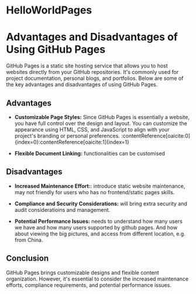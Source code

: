 # HelloWorldPages


# Advantages and Disadvantages of Using GitHub Pages

GitHub Pages is a static site hosting service that allows you to host websites directly from your GitHub repositories. It's commonly used for project documentation, personal blogs, and portfolios. Below are some of the key advantages and disadvantages of using GitHub Pages.

## Advantages

- **Customizable Page Styles:** Since GitHub Pages is essentially a website, you have full control over the design and layout. You can customize the appearance using HTML, CSS, and JavaScript to align with your project's branding or personal preferences. :contentReference[oaicite:0]{index=0}&#8203;:contentReference[oaicite:1]{index=1}

- **Flexible Document Linking:** functionalities can be customised

## Disadvantages

- **Increased Maintenance Effort:**: introduce static website maintenance, may not friendly for users who has no frontend/static pages skills.

- **Compliance and Security Considerations:** will bring extra security and audit consideratioins and management.

- **Potential Performance Issues:** needs to understand how many users we have and how many users supported by github pages. And how about viewing the big pictures, and access from different location, e.g. from China.
  
## Conclusion

GitHub Pages brings customizable designs and flexible content organization. However, it's essential to consider the increased maintenance efforts, compliance requirements, and potential performance issues.

